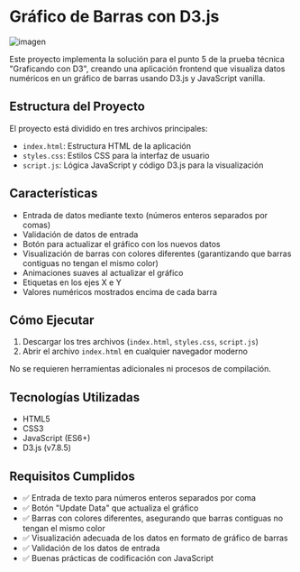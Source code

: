 # Gráfico de Barras con D3.js
![imagen](https://github.com/user-attachments/assets/965e4c71-4972-4ef7-b045-4f0e7053eb99)

Este proyecto implementa la solución para el punto 5 de la prueba técnica "Graficando con D3", creando una aplicación frontend que visualiza datos numéricos en un gráfico de barras usando D3.js y JavaScript vanilla.

## Estructura del Proyecto

El proyecto está dividido en tres archivos principales:

- `index.html`: Estructura HTML de la aplicación
- `styles.css`: Estilos CSS para la interfaz de usuario
- `script.js`: Lógica JavaScript y código D3.js para la visualización

## Características

- Entrada de datos mediante texto (números enteros separados por comas)
- Validación de datos de entrada
- Botón para actualizar el gráfico con los nuevos datos
- Visualización de barras con colores diferentes (garantizando que barras contiguas no tengan el mismo color)
- Animaciones suaves al actualizar el gráfico
- Etiquetas en los ejes X e Y
- Valores numéricos mostrados encima de cada barra

## Cómo Ejecutar

1. Descargar los tres archivos (`index.html`, `styles.css`, `script.js`)
2. Abrir el archivo `index.html` en cualquier navegador moderno

No se requieren herramientas adicionales ni procesos de compilación.

## Tecnologías Utilizadas

- HTML5
- CSS3
- JavaScript (ES6+)
- D3.js (v7.8.5)

## Requisitos Cumplidos

- ✅ Entrada de texto para números enteros separados por coma
- ✅ Botón "Update Data" que actualiza el gráfico
- ✅ Barras con colores diferentes, asegurando que barras contiguas no tengan el mismo color
- ✅ Visualización adecuada de los datos en formato de gráfico de barras
- ✅ Validación de los datos de entrada
- ✅ Buenas prácticas de codificación con JavaScript
